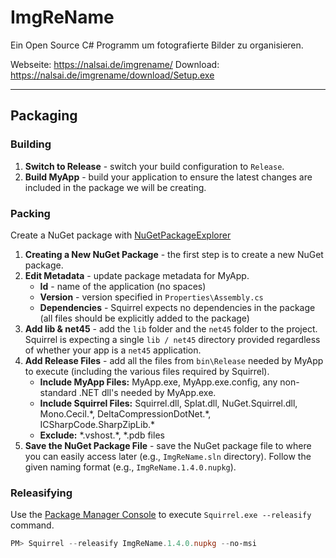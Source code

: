 # ImgReName
Ein Open Source C# Programm um fotografierte Bilder zu organisieren.

Webseite: https://nalsai.de/imgrename/
Download: https://nalsai.de/imgrename/download/Setup.exe

---

## Packaging


### Building

1. **Switch to Release** - switch your build configuration to `Release`.
2. **Build MyApp** - build your application to ensure the latest changes are included in the package we will be creating.


### Packing

Create a NuGet package with [NuGetPackageExplorer](https://github.com/NuGetPackageExplorer/NuGetPackageExplorer)

1. **Creating a New NuGet Package** - the first step is to create a new NuGet package.
2. **Edit Metadata** - update package metadata for MyApp.
   * **Id** - name of the application (no spaces)
   * **Version** - version specified in `Properties\Assembly.cs`
   * **Dependencies** - Squirrel expects no dependencies in the package (all files should be explicitly added to the package)
3. **Add lib & net45** - add the `lib` folder and the `net45` folder to the project. Squirrel is expecting a single `lib / net45` directory provided regardless of whether your app is a `net45` application.
4. **Add Release Files** - add all the files from `bin\Release` needed by MyApp to execute (including the various files required by Squirrel).
   * **Include MyApp Files:** MyApp.exe, MyApp.exe.config, any non-standard .NET dll's needed by MyApp.exe.
   * **Include Squirrel Files:** Squirrel.dll, Splat.dll, NuGet.Squirrel.dll, Mono.Cecil.\*, DeltaCompressionDotNet.\*, ICSharpCode.SharpZipLib.\*
   * **Exclude:** *.vshost.\*, *.pdb files 
5. **Save the NuGet Package File** - save the NuGet package file to where you can easily access later (e.g., `ImgReName.sln` directory). Follow the given naming format (e.g., `ImgReName.1.4.0.nupkg`).


### Releasifying

Use the [Package Manager Console](https://docs.NuGet.org/consume/package-manager-console) to execute `Squirrel.exe --releasify` command.

~~~powershell
PM> Squirrel --releasify ImgReName.1.4.0.nupkg --no-msi
~~~ 
